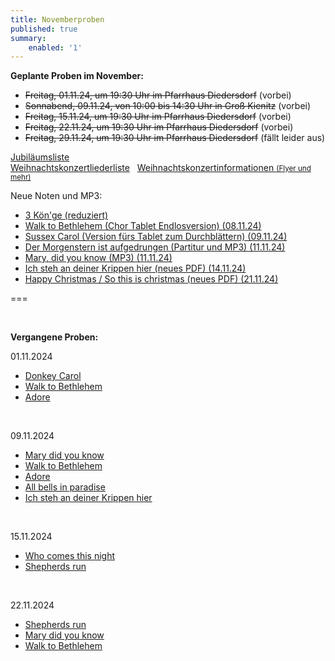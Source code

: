 ```yaml
---
title: Novemberproben
published: true
summary:
    enabled: '1'
---
```


**Geplante Proben im November:**

* ~~Freitag, 01.11.24, um 19:30 Uhr im Pfarrhaus Diedersdorf~~ (vorbei)
* ~~Sonnabend, 09.11.24, von 10:00 bis 14:30 Uhr in Groß Kienitz~~ (vorbei)
* ~~Freitag, 15.11.24, um 19:30 Uhr im Pfarrhaus Diedersdorf~~ (vorbei)
* ~~Freitag, 22.11.24, um 19:30 Uhr im Pfarrhaus Diedersdorf~~ (vorbei)
* ~~Freitag, 29.11.24, um 19:30 Uhr im Pfarrhaus Diedersdorf~~ (fällt leider aus)



[<i class="fa fa-hand-o-right"></i>Jubiläumsliste](/choerchen-intern/choerchennoten/tag:Jubiläumskonzert%202025/query:Jubiläumskonzert%202025)
</br>
[<i class="fa fa-hand-o-right"></i> Weihnachtskonzertliederliste](/choerchen-intern/choerchennoten/tag:Weihnachtskonzert%202025/query:Weihnachtskonzert%202025) &nbsp;
[<i class="fa fa-hand-o-right"></i> Weihnachtskonzertinformationen <small>(Flyer und mehr)</small>](/choerchen-intern/sonderseiten/weihnachtskonzert-2025)

Neue Noten und MP3:</br>
* [<i class="fa fa-hand-o-right"></i> 3 Kön'ge (reduziert) ](/choerchen-intern/choerchennoten/drei-koenige-wandern#pdf)
* [<i class="fa fa-hand-o-right"></i> Walk to Bethlehem (Chor Tablet Endlosversion) (08.11.24) ](/choerchen-intern/choerchennoten/walk-to-bethlehem#pdf)
* [<i class="fa fa-hand-o-right"></i> Sussex Carol (Version fürs Tablet zum Durchblättern) (09.11.24) ](/choerchen-intern/choerchennoten/sussex-carol#pdf)
* [<i class="fa fa-hand-o-right"></i> Der Morgenstern ist aufgedrungen (Partitur und MP3) (11.11.24) ](/choerchen-intern/choerchennoten/der-morgenstern-ist-aufgedrungen)
* [<i class="fa fa-hand-o-right"></i> Mary, did you know (MP3) (11.11.24) ](/choerchen-intern/choerchennoten/mary_did_you_know)
* [<i class="fa fa-hand-o-right"></i> Ich steh an deiner Krippen hier (neues PDF) (14.11.24) ](/choerchen-intern/choerchennoten/ich-steh-an-deiner-krippen-hier#pdf)
* [<i class="fa fa-hand-o-right"></i> Happy Christmas / So this is christmas (neues PDF) (21.11.24) ](/choerchen-intern/choerchennoten/happy-christmas-war-is-over#pdf)




===

&nbsp;

**Vergangene Proben:**

01.11.2024

*  [<i class="fa fa-hand-o-right"></i> Donkey Carol](/choerchen-intern/choerchennoten/donkey-carol)
*  [<i class="fa fa-hand-o-right"></i> Walk to Bethlehem](/choerchen-intern/choerchennoten/walk-to-bethlehem)
*  [<i class="fa fa-hand-o-right"></i> Adore](/choerchen-intern/choerchennoten/adore)

&nbsp;

09.11.2024

*  [<i class="fa fa-hand-o-right"></i> Mary did you know](/choerchen-intern/choerchennoten/mary_did_you_know)
*  [<i class="fa fa-hand-o-right"></i> Walk to Bethlehem](/choerchen-intern/choerchennoten/walk-to-bethlehem)
*  [<i class="fa fa-hand-o-right"></i> Adore](/choerchen-intern/choerchennoten/adore)
*  [<i class="fa fa-hand-o-right"></i> All bells in paradise](/choerchen-intern/choerchennoten/all-bells-in-paradies)
*  [<i class="fa fa-hand-o-right"></i> Ich steh an deiner Krippen hier](/choerchen-intern/choerchennoten/ich-steh-an-deiner-krippen-hier)


&nbsp;

15.11.2024

*  [<i class="fa fa-hand-o-right"></i> Who comes this night](/choerchen-intern/choerchennoten/who-comes-this-night)
*  [<i class="fa fa-hand-o-right"></i> Shepherds run](/choerchen-intern/choerchennoten/shepherds-run)


&nbsp;

22.11.2024

*  [<i class="fa fa-hand-o-right"></i> Shepherds run](/choerchen-intern/choerchennoten/shepherds-run)
*  [<i class="fa fa-hand-o-right"></i> Mary did you know](/choerchen-intern/choerchennoten/mary_did_you_know)
*  [<i class="fa fa-hand-o-right"></i> Walk to Bethlehem](/choerchen-intern/choerchennoten/walk-to-bethlehem)
